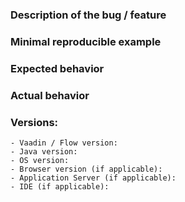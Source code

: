 <!--
Please READ these instructions & USE the issue template below, Thank You!

Only use GitHub issues for bugs and feature requests.   
For general support from the community, use https://vaadin.com/forum or Vaadin discord chat https://discord.gg/MYFq5RTbBn instead.

NOTE: Issues concerning certain UI component should go to the components repository https://github.com/vaadin/vaadin-flow-components .

For feature requests, always include your use case - what are you trying to achieve and why.

Good quality bug report increases the likelihood to get the bug fixed. A bad quality one will likely be just closed. Please use the following template to report bugs.
-->
### Description of the bug / feature
<!-- Explain briefly what is broken or what you want to achieve -->
### Minimal reproducible example
<!-- What are the steps to reproduce the issue, example project or a code snippet without dependencies -->
### Expected behavior
<!-- What should happen -->
### Actual behavior
<!-- What actually happens, attach server/browser logs when there are errors/exceptions -->
### Versions:
    - Vaadin / Flow version:
    - Java version:
    - OS version:
    - Browser version (if applicable):
    - Application Server (if applicable):
    - IDE (if applicable):

